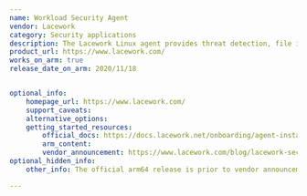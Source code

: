```yaml
---
name: Workload Security Agent
vendor: Lacework
category: Security applications
description: The Lacework Linux agent provides threat detection, file integrity monitoring, vulnerability detection, and host-based intrusion detection for the cloud or on-premises Linux OS-based workloads.
product_url: https://www.lacework.com/
works_on_arm: true
release_date_on_arm: 2020/11/18


optional_info:
    homepage_url: https://www.lacework.com/
    support_caveats:
    alternative_options:
    getting_started_resources:
        official_docs: https://docs.lacework.net/onboarding/agent-installation-prerequisites
        arm_content:
        vendor_announcement: https://www.lacework.com/blog/lacework-security-for-aws-graviton2-arm-based-infrastructure-why-it-matters/
optional_hidden_info:
    other_info: The official arm64 release is prior to vendor announcement blog in version 3.3.5. Kindly refer [here](https://docs.lacework.net/releases/2020-11-01_november-2020-agent-release).

---
```

